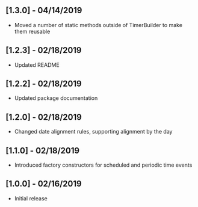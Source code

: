## [1.3.0] - 04/14/2019

* Moved a number of static methods outside of TimerBuilder to make them reusable

## [1.2.3] - 02/18/2019

* Updated README

## [1.2.2] - 02/18/2019

* Updated package documentation

## [1.2.0] - 02/18/2019

* Changed date alignment rules, supporting alignment by the day

## [1.1.0] - 02/18/2019

* Introduced factory constructors for scheduled and periodic time events

## [1.0.0] - 02/16/2019

* Initial release
